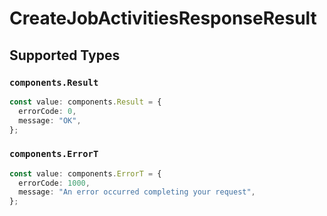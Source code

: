 # CreateJobActivitiesResponseResult


## Supported Types

### `components.Result`

```typescript
const value: components.Result = {
  errorCode: 0,
  message: "OK",
};
```

### `components.ErrorT`

```typescript
const value: components.ErrorT = {
  errorCode: 1000,
  message: "An error occurred completing your request",
};
```

